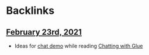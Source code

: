 
# Backlinks
## [February 23rd, 2021](<February 23rd, 2021.md>)
- Ideas for [chat demo](((6Zr6IVjYs))) while reading [Chatting with Glue](<Chatting with Glue.md>)

